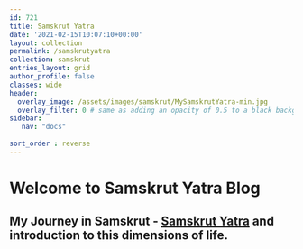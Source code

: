 ```yaml
---
id: 721    
title: Samskrut Yatra
date: '2021-02-15T10:07:10+00:00'
layout: collection
permalink: /samskrutyatra
collection: samskrut
entries_layout: grid
author_profile: false
classes: wide
header:
  overlay_image: /assets/images/samskrut/MySamskrutYatra-min.jpg
  overlay_filter: 0 # same as adding an opacity of 0.5 to a black background
sidebar:
   nav: "docs"
   
sort_order : reverse   
---
```

 
# Welcome to Samskrut Yatra Blog

## My Journey in Samskrut - [Samskrut Yatra](/samskrutyatra-home) and introduction to this dimensions of life.